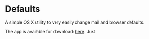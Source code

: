 Defaults
========

A simple OS X utility to very easily change mail and browser defaults.

The app is available for download: [here](). Just 
